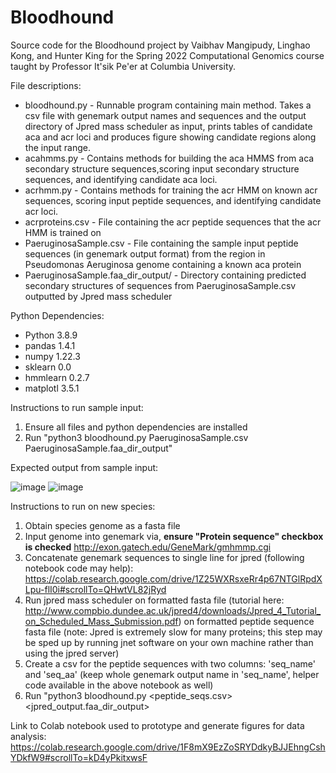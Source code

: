 # Bloodhound

Source code for the Bloodhound project by Vaibhav Mangipudy, Linghao Kong, and Hunter King for the Spring 2022 Computational Genomics course taught by Professor It'sik Pe'er at Columbia University.

File descriptions:
* bloodhound.py - Runnable program containing main method. Takes a csv file with genemark output names and sequences and the output directory of Jpred mass scheduler as input, prints tables of candidate aca and acr loci and produces figure showing candidate regions along the input range.
* acahmms.py - Contains methods for building the aca HMMS from aca secondary structure sequences,scoring input secondary structure sequences, and identifying candidate aca loci.
* acrhmm.py - Contains methods for training the acr HMM on known acr sequences, scoring input peptide sequences, and identifying candidate acr loci.
* acrproteins.csv - File containing the acr peptide sequences that the acr HMM is trained on
* PaeruginosaSample.csv - File containing the sample input peptide sequences (in genemark output format) from the region in Pseudomonas Aeruginosa genome containing a known aca protein
* PaeruginosaSample.faa_dir_output/ - Directory containing predicted secondary structures of sequences from PaeruginosaSample.csv outputted by Jpred mass scheduler 

Python Dependencies:
* Python 3.8.9
* pandas 1.4.1
* numpy 1.22.3
* sklearn 0.0
* hmmlearn 0.2.7
* matplotl 3.5.1

Instructions to run sample input:
1. Ensure all files and python dependencies are installed
2. Run "python3 bloodhound.py PaeruginosaSample.csv PaeruginosaSample.faa_dir_output"

Expected output from sample input:

![image](https://user-images.githubusercontent.com/87866533/167475918-4e06034e-72cc-4fe4-a665-d7c3db327d12.png)
![image](https://user-images.githubusercontent.com/87866533/167475944-c540e59c-9b93-464d-9e91-3dc860ce628c.png)

Instructions to run on new species:
1. Obtain species genome as a fasta file
2. Input genome into genemark via, **ensure "Protein sequence" checkbox is checked** http://exon.gatech.edu/GeneMark/gmhmmp.cgi
3. Concatenate genemark sequences to single line for jpred (following notebook code may help): https://colab.research.google.com/drive/1Z25WXRsxeRr4p67NTGlRpdXLpu-flI0i#scrollTo=QHwtVL82jRyd
4. Run jpred mass scheduler on formatted fasta file (tutorial here: http://www.compbio.dundee.ac.uk/jpred4/downloads/Jpred_4_Tutorial_on_Scheduled_Mass_Submission.pdf) on formatted peptide sequence fasta file (note: Jpred is extremely slow for many proteins; this step may be sped up by running jnet software on your own machine rather than using the jpred server)
5. Create a csv for the peptide sequences with two columns: 'seq_name' and 'seq_aa' (keep whole genemark output name in 'seq_name', helper code available in the above notebook as well)
6. Run "python3 bloodhound.py <peptide_seqs.csv> <jpred_output.faa_dir_output>

Link to Colab notebook used to prototype and generate figures for data analysis: https://colab.research.google.com/drive/1F8mX9EzZoSRYDdkyBJJEhngCshYDkfW9#scrollTo=kD4yPkitxwsF
